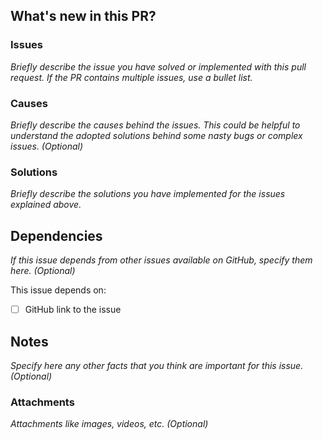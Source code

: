 ## What's new in this PR?

### Issues

_Briefly describe the issue you have solved or implemented with this pull request. If the PR contains multiple issues, use a bullet list._

### Causes

_Briefly describe the causes behind the issues. This could be helpful to understand the adopted solutions behind some nasty bugs or complex issues. (Optional)_

### Solutions

_Briefly describe the solutions you have implemented for the issues explained above._

## Dependencies

_If this issue depends from other issues available on GitHub, specify them here. (Optional)_

This issue depends on:

- [ ] GitHub link to the issue

## Notes

_Specify here any other facts that you think are important for this issue. (Optional)_

### Attachments

_Attachments like images, videos, etc. (Optional)_
